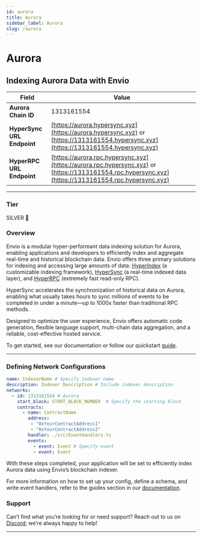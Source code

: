 ```yaml
---
id: aurora
title: Aurora
sidebar_label: Aurora
slug: /aurora
---
```


# Aurora

## Indexing Aurora Data with Envio

| **Field**                     | **Value**                                                                                          |
|-------------------------------|----------------------------------------------------------------------------------------------------|
| **Aurora Chain ID**     | 1313161554                                                                                            |
| **HyperSync URL Endpoint**    | [https://aurora.hypersync.xyz](https://aurora.hypersync.xyz) or [https://1313161554.hypersync.xyz](https://1313161554.hypersync.xyz) |
| **HyperRPC URL Endpoint**     | [https://aurora.rpc.hypersync.xyz](https://aurora.rpc.hypersync.xyz) or [https://1313161554.rpc.hypersync.xyz](https://1313161554.rpc.hypersync.xyz) |

---

### Tier

SILVER 🥈

### Overview

Envio is a modular hyper-performant data indexing solution for Aurora, enabling applications and developers to efficiently index and aggregate real-time and historical blockchain data. Envio offers three primary solutions for indexing and accessing large amounts of data: [HyperIndex](/docs/HyperIndex/overview) (a customizable indexing framework), [HyperSync](/docs/HyperSync/overview) (a real-time indexed data layer), and [HyperRPC](/docs/HyperSync/overview-hyperrpc) (extremely fast read-only RPC).

HyperSync accelerates the synchronization of historical data on Aurora, enabling what usually takes hours to sync millions of events to be completed in under a minute—up to 1000x faster than traditional RPC methods.

Designed to optimize the user experience, Envio offers automatic code generation, flexible language support, multi-chain data aggregation, and a reliable, cost-effective hosted service.

To get started, see our documentation or follow our quickstart [guide](/docs/HyperIndex/contract-import).

---

### Defining Network Configurations

```yaml
name: IndexerName # Specify indexer name
description: Indexer Description # Include indexer description
networks:
  - id: 1313161554 # Aurora  
    start_block: START_BLOCK_NUMBER  # Specify the starting block
    contracts:
      - name: ContractName
        address:
         - "0xYourContractAddress1"
         - "0xYourContractAddress2"
        handler: ./src/EventHandlers.ts
        events:
          - event: Event # Specify event
          - event: Event
```

With these steps completed, your application will be set to efficiently index Aurora data using Envio’s blockchain indexer.

For more information on how to set up your config, define a schema, and write event handlers, refer to the guides section in our [documentation](/docs/HyperIndex/configuration-file).

### Support

Can’t find what you’re looking for or need support? Reach out to us on [Discord](https://discord.com/invite/Q9qt8gZ2fX); we’re always happy to help!

---
